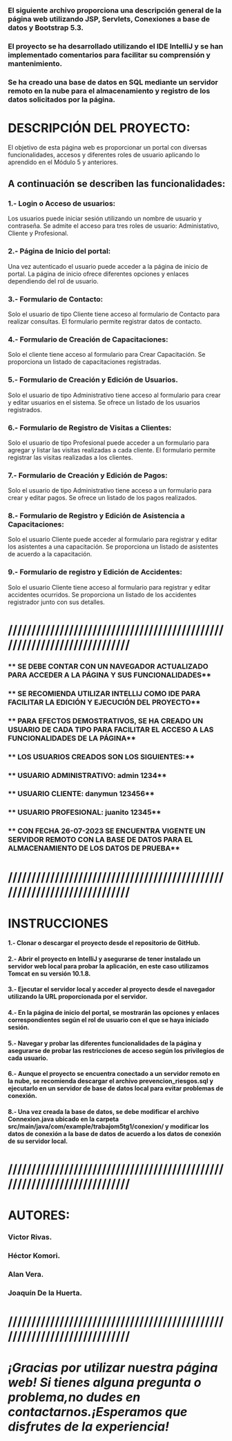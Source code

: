 ### El siguiente archivo proporciona una descripción general de la página web utilizando JSP, Servlets, Conexiones a base de datos y Bootstrap 5.3.

### El proyecto se ha desarrollado utilizando el IDE IntelliJ y se han implementado comentarios para facilitar su comprensión y mantenimiento.

### Se ha creado una base de datos en SQL mediante un servidor remoto en la nube para el almacenamiento y registro de los datos solicitados por la página.

# **DESCRIPCIÓN DEL PROYECTO:**

El objetivo de esta página web es proporcionar un portal con diversas funcionalidades,
accesos y diferentes roles de usuario aplicando lo aprendido en el Módulo 5 y anteriores.

## **A continuación se describen las funcionalidades:**

### 1.- Login o Acceso de usuarios: 

Los usuarios puede iniciar sesión utilizando un nombre de usuario y contraseña.
Se admite el acceso para tres roles de usuario: Administativo, Cliente y Profesional.

### 2.- Página de Inicio del portal:

Una vez autenticado el usuario puede acceder a la página de inicio de portal.
La página de inicio ofrece diferentes opciones y enlaces dependiendo del rol de usuario.

### 3.- Formulario de Contacto:

Solo el usuario de tipo Cliente tiene acceso al formulario de Contacto para realizar consultas.
El formulario permite registrar datos de contacto.

### 4.- Formulario de Creación de Capacitaciones:

Solo el cliente tiene acceso al formulario para Crear Capacitación.
Se proporciona un listado de capacitaciones registradas.

### 5.- Formulario de Creación y Edición de Usuarios.

Solo el usuario de tipo Administrativo tiene acceso al formulario para crear y editar usuarios en el sistema.
Se ofrece un listado de los usuarios registrados.

### 6.- Formulario de Registro de Visitas a Clientes:

Solo el usuario de tipo Profesional puede acceder a un formulario para agregar y listar las visitas realizadas a cada cliente.
El formulario permite registrar las visitas realizadas a los clientes.

### 7.- Formulario de Creación y Edición de Pagos:

Solo el usuario de tipo Administrativo tiene acceso a un formulario para crear y editar pagos.
Se ofrece un listado de los pagos realizados.

### 8.- Formulario de Registro y Edición de Asistencia a Capacitaciones:

Solo el usuario Cliente puede acceder al formulario para registrar y editar los asistentes a una capacitación.
Se proporciona un listado de asistentes de acuerdo a la capacitación.

### 9.- Formulario de registro y Edición de Accidentes:

Solo el usuario Cliente tiene acceso al formulario para registrar y editar accidentes ocurridos.
Se proporciona un listado de los accidentes registrador junto con sus detalles.

# ////////////////////////////////////////////////////////////////////////

### ** SE DEBE CONTAR CON UN NAVEGADOR ACTUALIZADO PARA ACCEDER A LA PÁGINA Y SUS FUNCIONALIDADES**

### ** SE RECOMIENDA UTILIZAR INTELLIJ COMO IDE PARA FACILITAR LA EDICIÓN Y EJECUCIÓN DEL PROYECTO**

### ** PARA EFECTOS DEMOSTRATIVOS, SE HA CREADO UN USUARIO DE CADA TIPO PARA FACILITAR EL ACCESO A LAS FUNCIONALIDADES DE LA PÁGINA**

### ** LOS USUARIOS CREADOS SON LOS SIGUIENTES:**
### ** USUARIO ADMINISTRATIVO: admin 1234**
### ** USUARIO CLIENTE: danymun 123456**
### ** USUARIO PROFESIONAL: juanito 12345**

### ** CON FECHA 26-07-2023 SE ENCUENTRA VIGENTE UN SERVIDOR REMOTO CON LA BASE DE DATOS PARA EL ALMACENAMIENTO DE LOS DATOS DE PRUEBA**

# ////////////////////////////////////////////////////////////////////////

# **INSTRUCCIONES**

#### 1.- Clonar o descargar el proyecto desde el repositorio de GitHub.

#### 2.- Abrir el proyecto en IntelliJ y asegurarse de tener instalado un servidor web local para probar la aplicación, en este caso utilizamos Tomcat en su versión 10.1.8.

#### 3.- Ejecutar el servidor local y acceder al proyecto desde el navegador utilizando la URL proporcionada por el servidor.

#### 4.- En la página de inicio del portal, se mostrarán las opciones y enlaces correspondientes según el rol de usuario con el que se haya iniciado sesión.

#### 5.- Navegar y probar las diferentes funcionalidades de la página y asegurarse de probar las restricciones de acceso según los privilegios de cada usuario.

#### 6.- Aunque el proyecto se encuentra conectado a un servidor remoto en la nube, se recomienda descargar el archivo prevencion_riesgos.sql y ejecutarlo en un servidor de base de datos local para evitar problemas de conexión.

#### 8.- Una vez creada la base de datos, se debe modificar el archivo Connexion.java ubicado en la carpeta src/main/java/com/example/trabajom5tg1/conexion/ y modificar los datos de conexión a la base de datos de acuerdo a los datos de conexión de su servidor local.

# ////////////////////////////////////////////////////////////////////////

# **AUTORES:**

### Victor Rivas.

### Héctor Komori.

### Alan Vera.

### Joaquín De la Huerta.

# ////////////////////////////////////////////////////////////////////////

# _¡Gracias por utilizar nuestra página web! Si tienes alguna pregunta o problema,no dudes en contactarnos.¡Esperamos que disfrutes de la experiencia!_